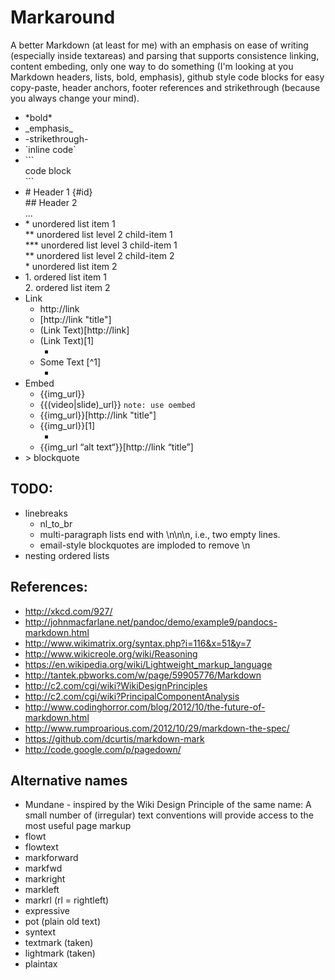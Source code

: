 # Markaround

A better Markdown (at least for me) with an emphasis on ease of writing (especially inside textareas) and parsing that supports consistence linking, content embeding, only one way to do something (I'm looking at you Markdown headers, lists, bold, emphasis), github style code blocks for easy copy-paste, header anchors, footer references and strikethrough (because you always change your mind).

* \*bold\*
* \_emphasis\_
* -strikethrough-
* \`inline code\`
* \`\`\`  
    code block  
    \`\`\`
* \# Header 1 {#id}  
    \#\# Header 2  
    ...
* \* unordered list item 1  
   \*\* unordered list level 2 child-item 1  
   \*\*\* unordered list level 3 child-item 1  
   \*\* unordered list level 2 child-item 2  
    \* unordered list item 2
* 1\. ordered list item 1  
    2\. ordered list item 2
* Link
    * http://link
    * \[http://link "title"]
    * \(Link Text)\[http://link]
    * \(Link Text)\[1]
      * [1]: http://link "title"
    * Some Text \[^1]
      * [^1]: http://link "title"
* Embed
  * {{img_url}}
  * {{(video|slide)_url}} `note: use oembed`
  * {{img_url}}\[http://link "title"]
  * {{img_url}}\[1]
      * [1]: http://link "title"
  * {{img_url “alt text“}}\[http://link “title”]
* \> blockquote

## TODO:
*  linebreaks
    * nl_to_br
    * multi-paragraph lists end with \n\n\n, i.e., two empty lines.
    * email-style blockquotes are imploded to remove \n
* nesting ordered lists


## References:
* http://xkcd.com/927/
* http://johnmacfarlane.net/pandoc/demo/example9/pandocs-markdown.html
* http://www.wikimatrix.org/syntax.php?i=116&x=51&y=7
* http://www.wikicreole.org/wiki/Reasoning
* https://en.wikipedia.org/wiki/Lightweight_markup_language
* http://tantek.pbworks.com/w/page/59905776/Markdown
* http://c2.com/cgi/wiki?WikiDesignPrinciples
* http://c2.com/cgi/wiki?PrincipalComponentAnalysis
* http://www.codinghorror.com/blog/2012/10/the-future-of-markdown.html
* http://www.rumproarious.com/2012/10/29/markdown-the-spec/
* https://github.com/dcurtis/markdown-mark
* http://code.google.com/p/pagedown/


## Alternative names
* Mundane - inspired by the Wiki Design Principle of the same name: A small number of \(irregular\) text conventions will provide access to the most useful page markup
* flowt
* flowtext
* markforward
* markfwd
* markright
* markleft
* markrl (rl = rightleft)
* expressive
* pot (plain old text)
* syntext
* textmark (taken)
* lightmark (taken)
* plaintax
